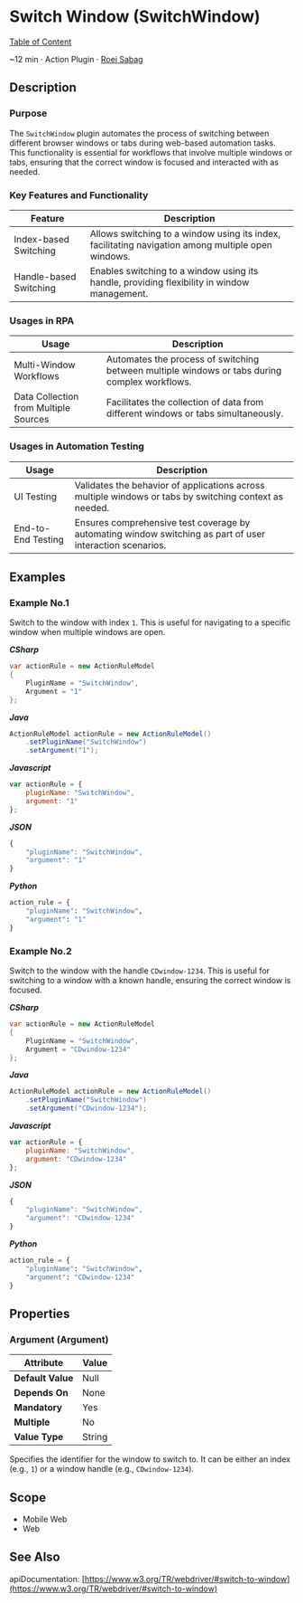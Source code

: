 # Switch Window (SwitchWindow)

[Table of Content](../Home.md)  

~12 min · Action Plugin · [Roei Sabag](https://www.linkedin.com/in/roei-sabag-247aa18/)

## Description

### Purpose

The `SwitchWindow` plugin automates the process of switching between different browser windows or tabs during web-based automation tasks. 
This functionality is essential for workflows that involve multiple windows or tabs, ensuring that the correct window is focused and interacted with as needed.

### Key Features and Functionality

| Feature                | Description                                                                                        |
|------------------------|----------------------------------------------------------------------------------------------------|
| Index-based Switching  | Allows switching to a window using its index, facilitating navigation among multiple open windows. |
| Handle-based Switching | Enables switching to a window using its handle, providing flexibility in window management.        |

### Usages in RPA

| Usage                                 | Description                                                                                   |
|---------------------------------------|-----------------------------------------------------------------------------------------------|
| Multi-Window Workflows                | Automates the process of switching between multiple windows or tabs during complex workflows. |
| Data Collection from Multiple Sources | Facilitates the collection of data from different windows or tabs simultaneously.             |

### Usages in Automation Testing

| Usage              | Description                                                                                               |
|--------------------|-----------------------------------------------------------------------------------------------------------|
| UI Testing         | Validates the behavior of applications across multiple windows or tabs by switching context as needed.    |
| End-to-End Testing | Ensures comprehensive test coverage by automating window switching as part of user interaction scenarios. |

## Examples

### Example No.1

Switch to the window with index `1`. 
This is useful for navigating to a specific window when multiple windows are open.

_**CSharp**_

```csharp
var actionRule = new ActionRuleModel
{
    PluginName = "SwitchWindow",
    Argument = "1"
};
```

_**Java**_

```java
ActionRuleModel actionRule = new ActionRuleModel()
    .setPluginName("SwitchWindow")
    .setArgument("1");
```

_**Javascript**_

```js
var actionRule = {
    pluginName: "SwitchWindow",
    argument: "1"
};
```

_**JSON**_

```js
{
    "pluginName": "SwitchWindow",
    "argument": "1"
}
```

_**Python**_

```python
action_rule = {
    "pluginName": "SwitchWindow",
    "argument": "1"
}
```
### Example No.2

Switch to the window with the handle `CDwindow-1234`. 
This is useful for switching to a window with a known handle, ensuring the correct window is focused.

_**CSharp**_

```csharp
var actionRule = new ActionRuleModel
{
    PluginName = "SwitchWindow",
    Argument = "CDwindow-1234"
};
```

_**Java**_

```java
ActionRuleModel actionRule = new ActionRuleModel()
    .setPluginName("SwitchWindow")
    .setArgument("CDwindow-1234");
```

_**Javascript**_

```js
var actionRule = {
    pluginName: "SwitchWindow",
    argument: "CDwindow-1234"
};
```

_**JSON**_

```js
{
    "pluginName": "SwitchWindow",
    "argument": "CDwindow-1234"
}
```

_**Python**_

```python
action_rule = {
    "pluginName": "SwitchWindow",
    "argument": "CDwindow-1234"
}
```

## Properties

### Argument (Argument)

| Attribute         | Value             |
|-------------------|-------------------|
| **Default Value** | Null              |
| **Depends On**    | None              |
| **Mandatory**     | Yes               |
| **Multiple**      | No                |
| **Value Type**    | String|Expression |

Specifies the identifier for the window to switch to. 
It can be either an index (e.g., `1`) or a window handle (e.g., `CDwindow-1234`).

## Scope

* Mobile Web
* Web
## See Also

apiDocumentation: [https://www.w3.org/TR/webdriver/#switch-to-window](https://www.w3.org/TR/webdriver/#switch-to-window)
